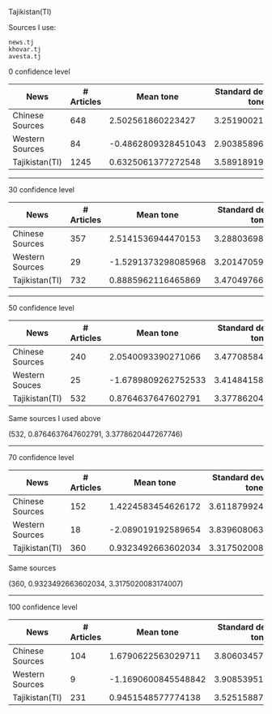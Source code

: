 Tajikistan(TI)

Sources I use:
```
news.tj
khovar.tj
avesta.tj
```


0 confidence level

| News | # Articles | Mean tone| Standard deviation in tone |
| ------ | ------ | ----- | ----- |
|Chinese Sources | 648 | 2.502561860223427 | 3.251900214686335 |
| Western Sources | 84 | -0.4862809328451043 | 2.903858966664673 |
| Tajikistan(TI) | 1245 | 0.6325061377272548 |3.58918919212707 |







----------------------------------------------

30 confidence level

| News | # Articles | Mean tone| Standard deviation in tone |
| ------ | ------ | ----- | ----- |
| Chinese Sources | 357 | 2.5141536944470153 | 3.2880369873855746
| Western Sources | 29 | -1.5291373298085968 | 3.2014705920766984 |
| Tajikistan(TI) | 732 | 0.8885962116465869 |3.4704976611815224 |






-----------------------------------------------------------------------------------
50 confidence level

| News | # Articles | Mean tone| Standard deviation in tone |
| ------ | ------ | ----- | ----- |
| Chinese Sources | 240 | 2.0540093390271066 | 3.4770858457460663
| Western Souces | 25 | -1.6789809262752533 | 3.414841582703514 |
| Tajikistan(TI) | 532 | 0.8764637647602791 | 3.3778620447267746 |

Same sources I used above

(532, 0.8764637647602791, 3.3778620447267746)




--------------------------------------
70 confidence level

| News | # Articles | Mean tone| Standard deviation in tone |
| ------ | ------ | ----- | ----- |
| Chinese Sources | 152 | 1.4224583454626172 | 3.611879924028409 |
| Western Sources | 18 | -2.089019192589654 | 3.83960806393851 |
| Tajikistan(TI) | 360 | 0.9323492663602034  | 3.3175020083174007 |

Same sources

(360, 0.9323492663602034, 3.3175020083174007)


------------------------------------------------------------
100 confidence level

| News | # Articles | Mean tone| Standard deviation in tone |
| ------ | ------ | ----- | ----- |
| Chinese Sources | 104 | 1.6790622563029711 | 3.8060345728142284 |
| Western Sources | 9 | -1.1690600845548842 | 3.908539515031411 |
| Tajikistan(TI) | 231 | 0.9451548577774138  | 3.525158870170726 |





